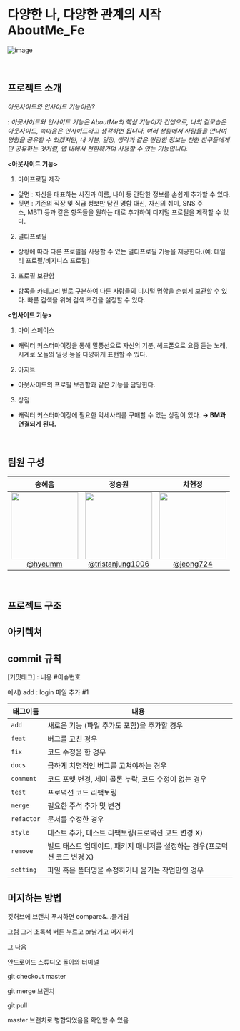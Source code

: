 # 다양한 나, 다양한 관계의 시작 AboutMe_Fe

![image](https://github.com/UMC-AboutMe/AboutMe_Fe/assets/62244340/cf69937d-532a-429e-94d8-77f4e797e96e)

<br>

## 프로젝트 소개

*아웃사이드와 인사이드 기능이란?*

: *아웃사이드와 인사이드 기능은 AboutMe의 핵심 기능이자 컨셉으로, 나의 겉모습은 아웃사이드, 속마음은 인사이드라고 생각하면 됩니다. 여러 상황에서 사람들을 만나며 명함을 공유할 수 있겠지만, 내 기분, 일정, 생각과 같은 민감한 정보는 친한 친구들에게만 공유하는 것처럼, 앱 내에서 전환해가며 사용할 수 있는 기능입니다.* 

**<아웃사이드 기능>**

1. 마이프로필 제작
- 앞면 : 자신을 대표하는 사진과 이름, 나이 등 간단한 정보를 손쉽게 추가할 수 있다.
- 뒷면 : 기존의 직장 및 직급 정보만 담긴 명함 대신, 자신의 취미, SNS 주소, MBTI 등과 같은 항목들을 원하는 대로 추가하여 디지털 프로필을 제작할 수 있다.
2. 멀티프로필 
- 상황에 따라 다른 프로필을 사용할 수 있는 멀티프로필 기능을 제공한다.(예: 데일리 프로필/비지니스 프로필)
3. 프로필 보관함
- 항목을 카테고리 별로 구분하여 다른 사람들의 디지털 명함을 손쉽게 보관할 수 있다. 빠른 검색을 위해 검색 조건을 설정할 수 있다.

**<인사이드 기능>**

1. 마이 스페이스 
- 캐릭터 커스터마이징을 통해 말풍선으로 자신의 기분, 헤드폰으로 요즘 듣는 노래, 시계로 오늘의 일정 등을 다양하게 표현할 수 있다.
2. 아지트
- 아웃사이드의 프로필 보관함과 같은 기능을 담당한다.
3. 상점
- 캐릭터 커스터마이징에 필요한 악세사리를 구매할 수 있는 상점이 있다. **→ BM과 연결되게 된다.**

<br>

## 팀원 구성

<div align="center">

| **송혜음** | **정승원** | **차현정** |
| :------: |  :------: | :------: |
| [<img src="https://avatars.githubusercontent.com/u/118244028?v=4" height=150 width=150> <br/> @hyeumm](https://github.com/hyeumm) | [<img src="https://avatars.githubusercontent.com/u/62244340?v=4" height=150 width=150> <br/> @tristanjung1006](https://github.com/tristanjung1006) | [<img src="https://avatars.githubusercontent.com/u/138744022?v=4" height=150 width=150> <br/> @jeong724](https://github.com/jeong724) |

</div>

<br>

## 프로젝트 구조

## 아키텍쳐

## commit 규칙

[커밋태그] : 내용 #이슈번호

예시) add : login 파일 추가 #1

| 태그이름   | 내용                                                                      |
| ---------- | ------------------------------------------------------------------------- |
| `add`     | 새로운 기능 (파일 추가도 포함)을 추가할 경우                              |
| `feat`     | 버그를 고친 경우                                                          |
| `fix`   | 코드 수정을 한 경우                                                       |
| `docs`  | 급하게 치명적인 버그를 고쳐야하는 경우                                    |
| `comment`    | 코드 포맷 변경, 세미 콜론 누락, 코드 수정이 없는 경우                     |
| `test` | 프로덕션 코드 리팩토링                                                    |
| `merge`  | 필요한 주석 추가 및 변경                                                  |
| `refactor`     | 문서를 수정한 경우                                                        |
| `style`     | 테스트 추가, 테스트 리팩토링(프로덕션 코드 변경 X)                        |
| `remove`    | 빌드 태스트 업데이트, 패키지 매니저를 설정하는 경우(프로덕션 코드 변경 X) |
| `setting`   | 파일 혹은 폴더명을 수정하거나 옮기는 작업만인 경우                        |

## 머지하는 방법

깃허브에 브랜치 푸시하면 compare&...뜰거임

그럼 그거 초록색 버튼 누르고 pr남기고 머지하기

그 다음

안드로이드 스튜디오 돌아와 터미널

git checkout master

git merge 브랜치

git pull

master 브랜치로 병합되었음을 확인할 수 있음
